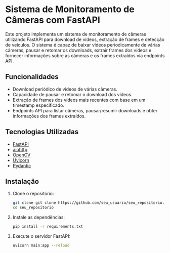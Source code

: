 # Sistema de Monitoramento de Câmeras com FastAPI

Este projeto implementa um sistema de monitoramento de câmeras utilizando FastAPI para download de vídeos, extração de frames e detecção de veículos. O sistema é capaz de baixar vídeos periodicamente de várias câmeras, pausar e retomar os downloads, extrair frames dos vídeos e fornecer informações sobre as câmeras e os frames extraídos via endpoints API.

## Funcionalidades

- Download periódico de vídeos de várias câmeras.
- Capacidade de pausar e retomar o download dos vídeos.
- Extração de frames dos vídeos mais recentes com base em um timestamp especificado.
- Endpoints API para listar câmeras, pausar/resumir downloads e obter informações dos frames extraídos.

## Tecnologias Utilizadas

- [FastAPI](https://fastapi.tiangolo.com/)
- [aiohttp](https://docs.aiohttp.org/en/stable/)
- [OpenCV](https://opencv.org/)
- [Uvicorn](https://www.uvicorn.org/)
- [Pydantic](https://pydantic-docs.helpmanual.io/)

## Instalação

1. Clone o repositório:

   ```sh
   git clone git clone https://github.com/seu_usuario/seu_repositorio.git
   cd seu_repositorio

2. Instale as dependências:
   
   ```sh
   pip install -r requirements.txt

3. Execute o servidor FastAPI:
   
   ```sh
   uvicorn main:app --reload
